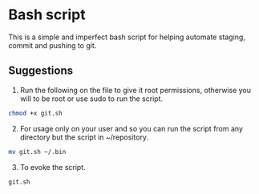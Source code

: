 # Bash script

This is a simple and imperfect bash script for helping automate staging, commit and pushing to git. 

## Suggestions

1. Run the following on the file to give it root permissions, otherwise you will to be root or use sudo to run the script. 
```bash
chmod +x git.sh
```

2. For usage only on your user and so you can run the script from any directory but the script in ~/repository. 
```bash
mv git.sh ~/.bin
```

3. To evoke the script. 
```bash
git.sh
```

